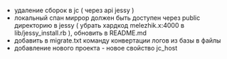 - удаление сборок в jc ( через api jessy )
- локальный спан миррор должен быть доступен через public директорию в jessy ( убрать хардкод melezhik.x:4000  в lib/jessy_install.rb ), обновить в README.md
- добавить в migrate.txt команду конвертации логов из базы в файлы
- добавление нового проекта - новое свойство jc_host

